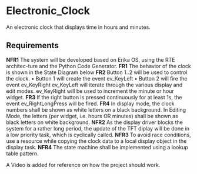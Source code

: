 # Electronic_Clock

An electronic clock that displays time in hours and minutes.

## Requirements

**NFR1**	The system will be developed based on Erika OS, using the RTE architec-ture and the Python Code Generator.
**FR1**		The behavior of the clock is shown in the State Diagram below
**FR2**		Button 1..2 will be used to control the clock.
				• Button 1 will create the event ev_KeyLeft
				• Button 2 will fire the event ev_KeyRight
			ev_KeyLeft will iterate through the various display and edit modes. ev_KeyRight will be used to increment the minute or hour widget.
**FR3**		If the right button is pressed continuously for at least 1s, the event ev_RightLongPress will be fired.
**FR4**		In display mode, the clock numbers shall be shown as white letters on a black background.
			In Editing Mode, the letters (per widget, i.e. hours OR minutes) shall be shown as black letters on white background.
**NFR2**	As the display driver blocks the system for a rather long period, the update of the TFT diplay will be done in a low priority task, which is cyclically called.
**NFR3**	To avoid race conditions, use a resource while copying the clock data to a local display object in the display task.
**NFR4**	The state machine shall be implemented using a lookup table pattern.

A Video is added for reference on how the project should work.